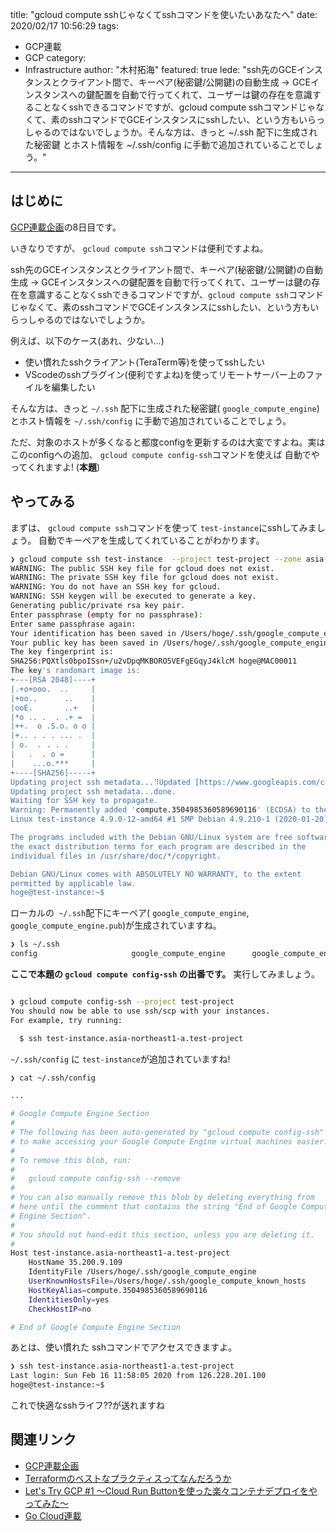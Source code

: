 title: "gcloud compute sshじゃなくてsshコマンドを使いたいあなたへ"
date: 2020/02/17 10:56:29
tags:
  - GCP連載
  - GCP
category:
  - Infrastructure
author: "木村拓海"
featured: true
lede: "ssh先のGCEインスタンスとクライアント間で、キーペア(秘密鍵/公開鍵)の自動生成 -> GCEインスタンスへの鍵配置を自動で行ってくれて、ユーザーは鍵の存在を意識することなくsshできるコマンドですが、gcloud compute sshコマンドじゃなくて、素のsshコマンドでGCEインスタンスにsshしたい、という方もいらっしゃるのではないでしょうか。そんな方は、きっと ~/.ssh 配下に生成された秘密鍵 とホスト情報を ~/.ssh/config に手動で追加されていることでしょう。"
---

## はじめに

[GCP連載企画](https://future-architect.github.io/tags/GCP%E9%80%A3%E8%BC%89/)の8日目です。

いきなりですが、 `gcloud compute ssh`コマンドは便利ですよね。 

ssh先のGCEインスタンスとクライアント間で、キーペア(秘密鍵/公開鍵)の自動生成 -> GCEインスタンスへの鍵配置を自動で行ってくれて、ユーザーは鍵の存在を意識することなくsshできるコマンドですが、`gcloud compute ssh`コマンドじゃなくて、素のsshコマンドでGCEインスタンスにsshしたい、という方もいらっしゃるのではないでしょうか。

例えば、以下のケース(あれ、少ない...)

* 使い慣れたsshクライアント(TeraTerm等)を使ってsshしたい
* VScodeのsshプラグイン(便利ですよね)を使ってリモートサーバー上のファイルを編集したい


そんな方は、きっと `~/.ssh` 配下に生成された秘密鍵( `google_compute_engine`) とホスト情報を `~/.ssh/config` に手動で追加されていることでしょう。


ただ、対象のホストが多くなると都度configを更新するのは大変ですよね。実はこのconfigへの追加、 `gcloud compute config-ssh`コマンドを使えば 自動でやってくれますよ! (**本題**)


## やってみる

まずは、 `gcloud compute ssh`コマンドを使って `test-instance`にsshしてみましょう。
自動でキーペアを生成してくれていることがわかります。

```bash
❯ gcloud compute ssh test-instance  --project test-project --zone asia-northeast1-a                                                 
WARNING: The public SSH key file for gcloud does not exist.
WARNING: The private SSH key file for gcloud does not exist.
WARNING: You do not have an SSH key for gcloud.
WARNING: SSH keygen will be executed to generate a key.
Generating public/private rsa key pair.
Enter passphrase (empty for no passphrase):
Enter same passphrase again:
Your identification has been saved in /Users/hoge/.ssh/google_compute_engine.
Your public key has been saved in /Users/hoge/.ssh/google_compute_engine.pub.
The key fingerprint is:
SHA256:PQXtls0bpoISsn+/u2vDpqMKBORO5VEFgEGqyJ4klcM hoge@MAC00011
The key's randomart image is:
+---[RSA 2048]----+
|.+o+ooo.  ..     |
|+oo..      ..    |
|ooE.       ..+   |
|*o .. .  . .+ =  |
|++.  o .S.o. o o |
|+.. . . . ... .  |
| o.  . . . .     |
|   .  . o =      |
|    ...o.***     |
+----[SHA256]-----+
Updating project ssh metadata...⠹Updated [https://www.googleapis.com/compute/v1/projects/test-project].
Updating project ssh metadata...done.
Waiting for SSH key to propagate.
Warning: Permanently added 'compute.3504985360589690116' (ECDSA) to the list of known hosts.
Linux test-instance 4.9.0-12-amd64 #1 SMP Debian 4.9.210-1 (2020-01-20) x86_64

The programs included with the Debian GNU/Linux system are free software;
the exact distribution terms for each program are described in the
individual files in /usr/share/doc/*/copyright.

Debian GNU/Linux comes with ABSOLUTELY NO WARRANTY, to the extent
permitted by applicable law.
hoge@test-instance:~$
```

ローカルの` ~/.ssh`配下にキーペア( `google_compute_engine`, `google_compute_engine.pub`)が生成されていますね。

```bash
❯ ls ~/.ssh
config                     google_compute_engine      google_compute_engine.pub  google_compute_known_hosts
```

**ここで本題の `gcloud compute config-ssh` の出番です。** 実行してみましょう。

```bash

❯ gcloud compute config-ssh --project test-project
You should now be able to use ssh/scp with your instances.
For example, try running:

  $ ssh test-instance.asia-northeast1-a.test-project
```

 `~/.ssh/config` に `test-instance`が追加されていますね! 


```bash
❯ cat ~/.ssh/config

...

# Google Compute Engine Section
#
# The following has been auto-generated by "gcloud compute config-ssh"
# to make accessing your Google Compute Engine virtual machines easier.
#
# To remove this blob, run:
#
#   gcloud compute config-ssh --remove
#
# You can also manually remove this blob by deleting everything from
# here until the comment that contains the string "End of Google Compute
# Engine Section".
#
# You should not hand-edit this section, unless you are deleting it.
#
Host test-instance.asia-northeast1-a.test-project
    HostName 35.200.9.109
    IdentityFile /Users/hoge/.ssh/google_compute_engine
    UserKnownHostsFile=/Users/hoge/.ssh/google_compute_known_hosts
    HostKeyAlias=compute.3504985360589690116
    IdentitiesOnly=yes
    CheckHostIP=no

# End of Google Compute Engine Section

```

あとは、使い慣れた sshコマンドでアクセスできますよ。

```bash
❯ ssh test-instance.asia-northeast1-a.test-project
Last login: Sun Feb 16 11:58:05 2020 from 126.228.201.100
hoge@test-instance:~$
```

これで快適なsshライフ??が送れますね


## 関連リンク

* [GCP連載企画](https://future-architect.github.io/tags/GCP%E9%80%A3%E8%BC%89/)
* [Terraformのベストなプラクティスってなんだろうか](https://future-architect.github.io/articles/20190903/)
* [Let's Try GCP #1 ～Cloud Run Buttonを使った楽々コンテナデプロイをやってみた～](https://future-architect.github.io/articles/20190909/)
* [Go Cloud連載](https://future-architect.github.io/tags/GoCDK/)

